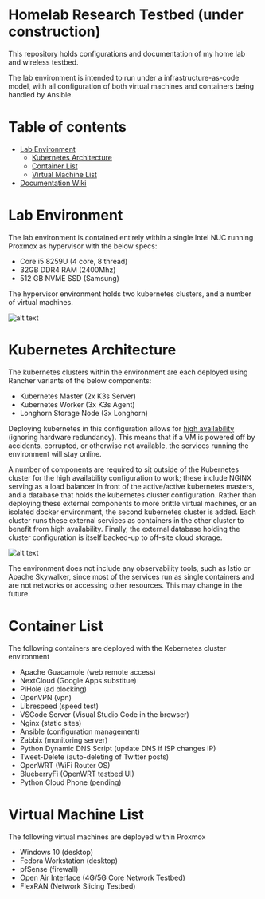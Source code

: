 # Homelab Research Testbed (under construction)
This repository holds configurations and documentation of my home lab and wireless testbed. 

The lab environment is intended to run under a infrastructure-as-code model, with all configuration of both virtual machines and containers being handled by Ansible. 

Table of contents
=================

<!--ts-->
   * [Lab Environment](#lab-environment)
      * [Kubernetes Architecture](#kubernetes-architecture)
      * [Container List](#container-list)
      * [Virtual Machine List](#virtual-machine-list)
   * [Documentation Wiki](https://github.com/stevenplatt/homelab/wiki)
<!--te-->


Lab Environment
============

The lab environment is contained entirely within a single Intel NUC running Proxmox as hypervisor with the below specs: 

- Core i5 8259U (4 core, 8 thread)
- 32GB DDR4 RAM (2400Mhz)
- 512 GB NVME SSD (Samsung)

The hypervisor environment holds two kubernetes clusters, and a number of virtual machines.

![alt text](https://github.com/stevenplatt/homelab/blob/main/img/lab_topology.jpg?raw=true)

Kubernetes Architecture
============

The kubernetes clusters within the environment are each deployed using Rancher variants of the below components: 

- Kubernetes Master (2x K3s Server)
- Kubernetes Worker (3x K3s Agent)
- Longhorn Storage Node (3x Longhorn)

Deploying kubernetes in this configuration allows for [high availability](https://rancher.com/docs/k3s/latest/en/architecture/) (ignoring hardware redundancy). This means that if a VM is powered off by accidents, corrupted, or otherwise not available, the services running the environment will stay online. 

A number of components are required to sit outside of the Kubernetes cluster for the high availability configuration to work; these include NGINX serving as a load balancer in front of the active/active kubernetes masters, and a database that holds the kubernetes cluster configuration. Rather than deploying these external components to more brittle virtual machines, or an isolated docker environment, the second kubernetes cluster is added. Each cluster runs these external services as containers in the other cluster to benefit from high availability. Finally, the external database holding the cluster configuration is itself backed-up to off-site cloud storage.

![alt text](https://github.com/stevenplatt/homelab/blob/main/img/kubernetes_architecture.jpg?raw=true)

The environment does not include any observability tools, such as Istio or Apache Skywalker, since most of the services run as single containers and are not networks or accessing other resources. This may change in the future. 

Container List
============

The following containers are deployed with the Kebernetes cluster environment

- Apache Guacamole (web remote access)
- NextCloud (Google Apps substitue)
- PiHole (ad blocking)
- OpenVPN (vpn)
- Librespeed (speed test)
- VSCode Server (Visual Studio Code in the browser)
- Nginx (static sites)
- Ansible (configuration management)
- Zabbix (monitoring server)
- Python Dynamic DNS Script (update DNS if ISP changes IP)
- Tweet-Delete (auto-deleting of Twitter posts)
- OpenWRT (WiFi Router OS)
- BlueberryFi (OpenWRT testbed UI)
- Python Cloud Phone (pending)

Virtual Machine List
============

The following virtual machines are deployed within Proxmox

- Windows 10 (desktop)
- Fedora Workstation (desktop)
- pfSense (firewall)
- Open Air Interface (4G/5G Core Network Testbed)
- FlexRAN (Network Slicing Testbed)
